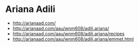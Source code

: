 # Ariana Adili

- http://arianaad.com/
- http://arianaad.com/aau/wnm608/adili.ariana/
- http://arianaad.com/aau/wnm608/adili.ariana/recipes
- http://arianaad.com/aau/wnm608/adili.ariana/emmet.html